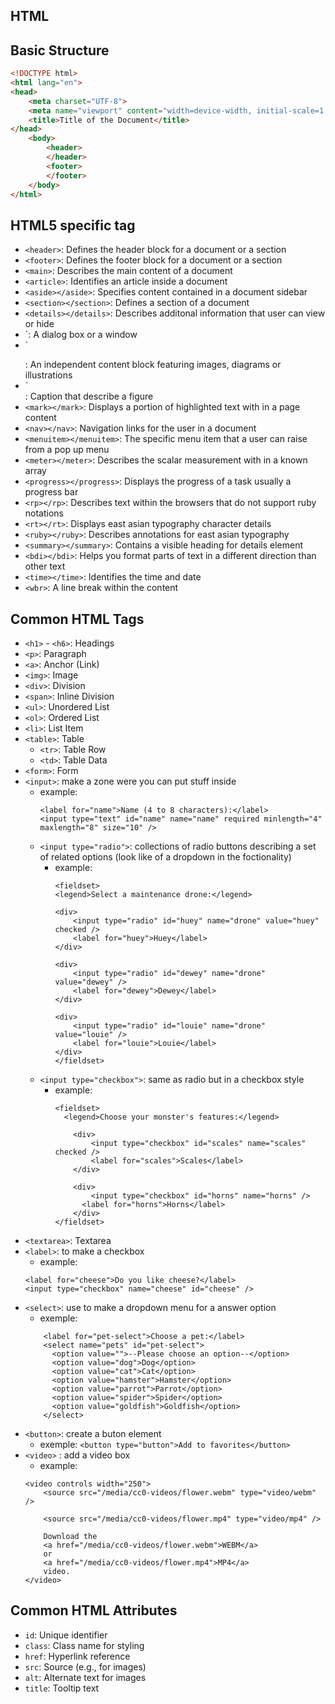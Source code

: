 ## HTML
## Basic Structure

```html
<!DOCTYPE html>
<html lang="en">
<head>
    <meta charset="UTF-8">
    <meta name="viewport" content="width=device-width, initial-scale=1.0">
    <title>Title of the Document</title>
</head>
    <body>
        <header>
        </header>
        <footer>
        </footer>
    </body>
</html>
```
## HTML5 specific tag
- `<header>`: Defines the header block for a document or a section
- `<footer>`: Defines the footer block for a document or a section
- `<main>`: Describes the main content of a document
- `<article>`: Identifies an article inside a document
- `<aside></aside>`: Specifies content contained in a document sidebar
- `<section></section>`: Defines a section of a document
- `<details></details>`: Describes additonal information that user can view or hide
- `<dialog></dialog>: A dialog box or a window
- `<figure></figure>: An independent content block featuring images, diagrams or illustrations
- `<figcaption></figcaption>: Caption that describe a figure
- `<mark></mark>`: Displays a portion of highlighted text with in a page content
- `<nav></nav>`: Navigation links for the user in a document
- `<menuitem></menuitem>`: The specific menu item that a user can raise from a pop up menu
- `<meter></meter>`: Describes the scalar measurement with in a known array
- `<progress></progress>`: Displays the progress of a task usually a progress bar
- `<rp></rp>`: Describes text within the browsers that do not support ruby notations
- `<rt></rt>`: Displays east asian typography character details
- `<ruby></ruby>`: Describes annotations for east asian typography
- `<summary></summary>`: Contains a visible heading for details element
- `<bdi></bdi>`: Helps you format parts of text in a different direction than other text
- `<time></time>`: Identifies the time and date
- `<wbr>`: A line break within the content
## Common HTML Tags

- `<h1>` - `<h6>`: Headings 
- `<p>`: Paragraph
- `<a>`: Anchor (Link)
- `<img>`: Image
- `<div>`: Division
- `<span>`: Inline Division
- `<ul>`: Unordered List
- `<ol>`: Ordered List
- `<li>`: List Item
- `<table>`: Table
    - `<tr>`: Table Row
    - `<td>`: Table Data
- `<form>`: Form
- `<input>`: make a zone were you can put stuff inside
    - example:  
        ```
        <label for="name">Name (4 to 8 characters):</label>
        <input type="text" id="name" name="name" required minlength="4" maxlength="8" size="10" />
        ```
    - `<input type="radio">`: collections of radio buttons describing a set of related options (look like of a dropdown in the foctionality)
        - example:
            ```
            <fieldset>
            <legend>Select a maintenance drone:</legend>

            <div>
                <input type="radio" id="huey" name="drone" value="huey" checked />
                <label for="huey">Huey</label>
            </div>

            <div>
                <input type="radio" id="dewey" name="drone" value="dewey" />
                <label for="dewey">Dewey</label>
            </div>

            <div>
                <input type="radio" id="louie" name="drone" value="louie" />
                <label for="louie">Louie</label>
            </div>
            </fieldset>
            ```
    - `<input type="checkbox">`: same as radio but in a checkbox style
        - example:
            ```
            <fieldset>
              <legend>Choose your monster's features:</legend>

                <div>
                    <input type="checkbox" id="scales" name="scales" checked />
                    <label for="scales">Scales</label>
                </div>

                <div>
                    <input type="checkbox" id="horns" name="horns" />
                  <label for="horns">Horns</label>
                </div>
            </fieldset>
            ```
- `<textarea>`: Textarea
- `<label>`: to make a checkbox
    - example:
    ```
    <label for="cheese">Do you like cheese?</label>
    <input type="checkbox" name="cheese" id="cheese" />
    ```
- `<select>`: use to make a dropdown menu for a answer option
    - exemple:
    ```
        <label for="pet-select">Choose a pet:</label>
        <select name="pets" id="pet-select">
          <option value="">--Please choose an option--</option>
          <option value="dog">Dog</option>
          <option value="cat">Cat</option>
          <option value="hamster">Hamster</option>
          <option value="parrot">Parrot</option>
          <option value="spider">Spider</option>
          <option value="goldfish">Goldfish</option>
        </select>

    ```
- `<button>`: create a buton element
    - exemple: `<button type="button">Add to favorites</button>`
- `<video>` : add a video box
    - example:
    ```
    <video controls width="250">
        <source src="/media/cc0-videos/flower.webm" type="video/webm" />

        <source src="/media/cc0-videos/flower.mp4" type="video/mp4" />

        Download the
        <a href="/media/cc0-videos/flower.webm">WEBM</a>
        or
        <a href="/media/cc0-videos/flower.mp4">MP4</a>
        video.
    </video>
    ```
## Common HTML Attributes

- `id`: Unique identifier
- `class`: Class name for styling
- `href`: Hyperlink reference
- `src`: Source (e.g., for images)
- `alt`: Alternate text for images
- `title`: Tooltip text